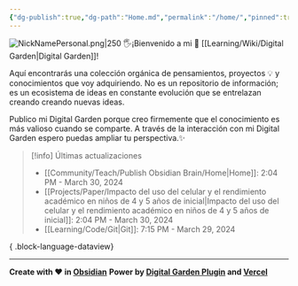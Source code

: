 ```yaml
---
{"dg-publish":true,"dg-path":"Home.md","permalink":"/home/","pinned":true,"tags":["gardenEntry"],"created":"2024-01-25T19:06","updated":"2024-03-30T14:04"}
---
```


![NickNamePersonal.png|250](/img/user/Engine/Attachments/NickNamePersonal.png)
🖐️¡Bienvenido a mi 🌱 [[Learning/Wiki/Digital Garden\|Digital Garden]]!

Aquí encontrarás una colección orgánica de pensamientos, proyectos 💡 y conocimientos que voy adquiriendo. No es un repositorio de información; es un ecosistema de ideas en constante evolución que se entrelazan creando creando nuevas ideas.

Publico mi Digital Garden porque creo firmemente que el conocimiento es más valioso cuando se comparte. A través de la interacción con mi Digital Garden espero puedas ampliar tu perspectiva.✨

> [!info] Últimas actualizaciones
>  - [[Community/Teach/Publish Obsidian Brain/Home\|Home]]: 2:04 PM - March 30, 2024
> - [[Projects/Paper/Impacto del uso del celular y el rendimiento académico en niños de 4 y 5 años de inicial\|Impacto del uso del celular y el rendimiento académico en niños de 4 y 5 años de inicial]]: 2:04 PM - March 30, 2024
> - [[Learning/Code/Git\|Git]]: 7:15 PM - March 29, 2024
> 
{ .block-language-dataview}

---
**Create with ❤️ in [Obsidian](https://obsidian.md/)** 
**Power by [Digital Garden Plugin](https://dg-docs.ole.dev/) and [Vercel](https://vercel.com/)** 